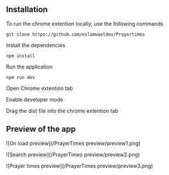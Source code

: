 ## Installation

To run the chrome extention locally, use the following commands

`git clone https://github.com/eslamwaeldev/Prayertimes`

Install the dependencies

`npm install`

Run the application

`npm run dev`

Open Chrome extention tab 

Enable developer mode

Drag the dist file into the chrome extention tab

## Preview of the app

![On load preview](/PrayerTimes preview/preview1.png)

![Search preview](/PrayerTimes preview/preview2.png)

![Prayer times preview](/PrayerTimes preview/preview3.png)
